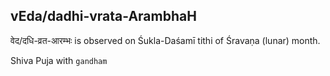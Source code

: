 ## vEda/dadhi-vrata-ArambhaH

वेद/दधि-व्रत-आरम्भः is observed on Śukla-Daśamī tithi of Śravaṇa (lunar) month.

Shiva Puja with `gandham`

